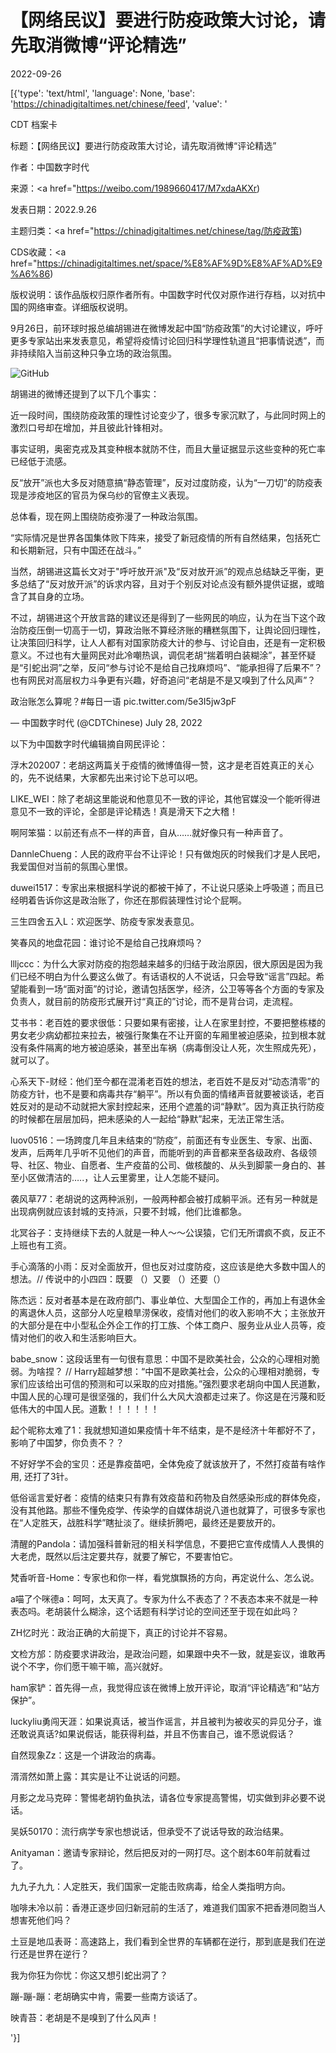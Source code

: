 # 【网络民议】要进行防疫政策大讨论，请先取消微博“评论精选”

2022-09-26

[{'type': 'text/html', 'language': None, 'base': 'https://chinadigitaltimes.net/chinese/feed', 'value': '

CDT 档案卡

标题：【网络民议】要进行防疫政策大讨论，请先取消微博“评论精选”

作者：中国数字时代

来源：<a href="https://weibo.com/1989660417/M7xdaAKXr)

发表日期：2022.9.26

主题归类：<a href="https://chinadigitaltimes.net/chinese/tag/防疫政策)

CDS收藏：<a href="https://chinadigitaltimes.net/space/%E8%AF%9D%E8%AF%AD%E9%A6%86)

版权说明：该作品版权归原作者所有。中国数字时代仅对原作进行存档，以对抗中国的网络审查。详细版权说明。





9月26日，前环球时报总编胡锡进在微博发起中国“防疫政策”的大讨论建议，呼吁更多专家站出来发表意见，希望将疫情讨论回归科学理性轨道且“把事情说透”，而非持续陷入当前这种只争立场的政治氛围。

![GitHub](https://chinadigitaltimes.net/chinese/files/2022/09/image-1664183122845.png)

胡锡进的微博还提到了以下几个事实：





近一段时间，围绕防疫政策的理性讨论变少了，很多专家沉默了，与此同时网上的激烈口号却在增加，并且彼此针锋相对。





事实证明，奥密克戎及其变种根本就防不住，而且大量证据显示这些变种的死亡率已经低于流感。





反“放开”派也大多反对随意搞“静态管理”，反对过度防疫，认为“一刀切”的防疫表现是涉疫地区的官员为保乌纱的官僚主义表现。





总体看，现在网上围绕防疫弥漫了一种政治氛围。





“实际情况是世界各国集体败下阵来，接受了新冠疫情的所有自然结果，包括死亡和长期新冠，只有中国还在战斗。”





当然，胡锡进这篇长文对于&quot;呼吁放开派&quot;及“反对放开派”的观点总结缺乏平衡，更多总结了“反对放开派”的诉求内容，且对于个别反对论点没有额外提供证据，或暗含了其自身的立场。

不过，胡锡进这个开放言路的建议还是得到了一些网民的响应，认为在当下这个政治防疫压倒一切高于一切，算政治账不算经济账的糟糕氛围下，让舆论回归理性，让决策回归科学，让人人都有对国家防疫大计的参与、讨论自由，还是有一定积极意义。不过也有大量网民对此冷嘲热讽，调侃老胡“揣着明白装糊涂”，甚至怀疑是“引蛇出洞”之举，反问“参与讨论不是给自己找麻烦吗”、“能承担得了后果不”？也有网民对高层权力斗争更有兴趣，好奇追问“老胡是不是又嗅到了什么风声”？



政治账怎么算呢？#每日一语 pic.twitter.com/5e3I5jw3pF

&mdash; 中国数字时代 (@CDTChinese) July 28, 2022



以下为中国数字时代编辑摘自网民评论：



浮木202007：老胡这两篇关于疫情的微博值得一赞，这才是老百姓真正的关心的，先不说结果，大家都先出来讨论下总可以吧。

LIKE_WEI：除了老胡这里能说和他意见不一致的评论，其他官媒没一个能听得进意见不一致的评论，全部是评论精选！真是滑天下之大稽！

啊阿笨猫：以前还有点不一样的声音，自从……就好像只有一种声音了。

DannleChueng：人民的政府平台不让评论！只有做炮灰的时候我们才是人民吧，我爱国但对当前的氛围心里恨。

duwei1517：专家出来根据科学说的都被干掉了，不让说只感染上呼吸道；而且已经明着告诉你这是政治账了，你还在那假装理性讨论个屁啊。

三生四舍五入L：欢迎医学、防疫专家发表意见。

笑春风的地盘花园：谁讨论不是给自己找麻烦吗？

llljccc：为什么大家对防疫的抱怨越来越多的归结于政治原因，很大原因是因为我们已经不明白为什么要这么做了。有话语权的人不说话，只会导致“谣言”四起。希望能看到一场“面对面”的讨论，邀请包括医学，经济，公卫等等各个方面的专家及负责人，就目前的防疫形式展开讨“真正的”讨论，而不是背台词，走流程。

艾书书：老百姓的要求很低：只要如果有密接，让人在家里封控，不要把整栋楼的男女老少病幼都拉来拉去，被强行聚集在不让开窗的车厢里被迫感染，拉到根本就没有条件隔离的地方被迫感染，甚至出车祸（病毒倒没让人死，次生照成先死），就可以了。

心系天下-财经：他们至今都在混淆老百姓的想法，老百姓不是反对“动态清零”的防疫方针，也不是要和病毒共存“躺平”。所以有负面的情绪声音就要被谈话，老百姓反对的是动不动就把大家封控起来，还用个遮羞的词“静默”。因为真正执行防疫的时候都在层层加码，把未感染的人一起给“静默”起来，无法正常生活。

luov0516：一场跨度几年且未结束的“防疫”，前面还有专业医生、专家、出面、发声，后两年几乎听不见他们的声音，而能听到的声音都来至各级政府、各级领导、社区、物业、自愿者、生产疫苗的公司、做核酸的、从头到脚蒙一身白的、甚至小区做清洁的…..，让人云里雾里，让人怎能不疑问。

袭风草77：老胡说的这两种派别，一般两种都会被打成躺平派。还有另一种就是出现病例就应该封城的支持派，只要不封城，他们比谁都急。

北冥谷子：支持继续下去的人就是一种人～～公误猿，它们无所谓疯不疯，反正不上班也有工资。

手心滴落的小雨：反对全面放开，但也反对过度防疫，这应该是绝大多数中国人的想法。//  传说中的小四四：既要 （）又要 （）还要（）

陈杰远：反对者基本是在政府部门、事业单位、大型国企工作的，再加上有退休金的离退休人员，这部分人吃皇粮旱涝保收，疫情对他们的收入影响不大；主张放开的大部分是在中小型私企外企工作的打工族、个体工商户、服务业从业人员等，疫情对他们的收入和生活影响巨大。

babe_snow：这段话里有一句很有意思：中国不是欧美社会，公众的心理相对脆弱。为啥捏？  //   Harry超越梦想：“中国不是欧美社会，公众的心理相对脆弱，专家们应该给出可信的预测和可以采取的应对措施。”强烈要求老胡向中国人民道歉，中国人民的心理可是很坚强的，我们什么大风大浪都走过来了。你这是在污蔑和贬低伟大的中国人民。道歉！！！！！！

起个昵称太难了1：我就想知道如果疫情十年不结束，是不是经济十年都好不了，影响了中国梦，你负责不？？

不好好学不会的宝贝：还是靠疫苗吧，全体免疫了就该放开了，不然打疫苗有啥作用, 还打了3针。

低俗谣言爱好者：疫情的结束只有靠有效疫苗和药物及自然感染形成的群体免疫，没有其他路。那些不懂免疫学、传染学的自媒体胡说八道也就算了，可很多专家也在“人定胜天，战胜科学”瞎扯淡了。继续折腾吧，最终还是要放开的。

清醒的Pandola：请加强科普新冠的相关科学信息，不要把它宣传成情人人畏惧的大老虎，既然以后注定要共存，就要了解它，不要害怕它。

梵香听音-Home：专家也和你一样，看党旗飘扬的方向，再定说什么、怎么说。

a喵了个咪德a：呵呵，太天真了。专家为什么不表态了？不表态本来不就是一种表态吗。老胡装什么糊涂，这个话题有科学讨论的空间还至于现在如此吗？

ZH忆时光：政治正确的大前提下，真正的讨论并不容易。

文检方邡：防疫要求讲政治，是政治问题，如果跟中央不一致，就是妄议，谁敢再说个不字，你们愿干嘛干嘛，高兴就好。

ham家铲：首先得一点，我觉得应该在微博上放开评论，取消“评论精选”和“站方保护”。

luckyliu勇闯天涯：如果说真话，被当作谣言，并且被判为被收买的异见分子，谁还敢说真话?如果说假话，能获得利益，并且不伤害自己，谁不愿说假话？

自然现象Zz：这是一个讲政治的病毒。

湑湑然如萧上露：其实是让不让说话的问题。

月影之龙马克碎：警惕老胡钓鱼执法，请各位专家提高警惕，切实做到非必要不说话。

吴妖50170：流行病学专家也想说话，但承受不了说话导致的政治结果。

Anityaman：邀请专家辩论，然后把反对的一网打尽。这个剧本60年前就看过了。

九九子九九：人定胜天，我们国家一定能击败病毒，给全人类指明方向。

咖啡未冷以前：香港正逐步回归新冠前的生活了，难道我们国家不把香港同胞当人想害死他们吗？

土豆是地瓜表哥：高速路上，我们看到全世界的车辆都在逆行，那到底是我们在逆行还是世界在逆行？

我为你狂为你忧：你这又想引蛇出洞了？

蹦-蹦-蹦：老胡确实中肯，需要一些南方谈话了。

映青苔：老胡是不是嗅到了什么风声！

'}]